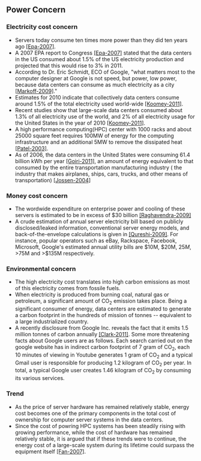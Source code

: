 Power Concern
---

### Electricity cost concern
- Servers today consume ten times more power than they did ten years ago [[Epa-2007]](https://github.com/hxwang/GreenDC-Summary/blob/master/US-EPA-Report-on-Server-and-Data-Center-Energy-Efficiency.md).
- A 2007 EPA report to Congress [[Epa-2007]](https://github.com/hxwang/GreenDC-Summary/blob/master/US-EPA-Report-on-Server-and-Data-Center-Energy-Efficiency.md) stated that the data centers in the US consumed about 1.5% of the US electricity production and projected that this would rise to 3% in 2011.
- According to Dr. Eric Schmidt, ECO of Google, "what matters most to the computer designer at Google is not speed, but power, low power, because data centers can consume as much electricity as a city [[Markoff-2009]](https://github.com/hxwang/GreenDC-Summary/blob/master/MarkoffL02_Intel's-Huge-Bet-Turns-Iffy.md)."
- Estimates for 2010 indicate that collectively data centers consume around 1.5% of the total electricity used world-wide [[Koomey-2011]](http://www.analyticspress.com/datacenters.html).
- Recent studies show that large-scale data centers consumed about 1.3% of all electricity use of the world, and 2% of all electricity usage for the United States in the year of 2010 [[Koomey-2011]](http://www.analyticspress.com/datacenters.html).
- A high performance computing(HPC) center with 1000 racks and about 25000 square feet requires 100MW of energy for the computing infrastructure and an additional 5MW to remove the dissipated heat [[Patel-2003]](http://proceedings.asmedigitalcollection.asme.org/proceeding.aspx?articleid=1589423).
- As of 2006, the data centers in the United States were consuming 61.4 billion kWh per year [[Goiri-2011]](http://ieeexplore.ieee.org/xpls/abs_all.jsp?arnumber=6114408&tag=1), an amount of energy equivalent to that consumed by the entire transportation  manufacturing industry ( the industry that makes airplanes, ships, cars, trucks, and other means of transportation) [[Jossen-2004]](http://www.sciencedirect.com/science/article/pii/S0038092X03004699)

### Money cost concern
- The wordwide expenditure on enterprise power and cooling of these servers is estimated to be in excess of $30 billion [[Raghavendra-2009]](https://github.com/hxwang/GreenDC-Summary/blob/master/RaR08-No-Power-Struggles-Coordinated-Multi-Level-Management-for-the-Data-Center.md)
- A crude estimation of annual server electricity bill based on publicly disclosed/leaked information, conventional server energy models, and back-of-the-envelope calculations is given in [[Qureshi-2009]](http://dl.acm.org/citation.cfm?id=1592584). For instance, popular operators such as eBay, Rackspace, Facebook, Microsoft, Google's estimated annual utility bills are $10M, $20M, $25M, >$75M and >$135M respectively. 

### Environmental concern
- The high electricity cost translates into high carbon emissions as most of this electricity comes from fossile fuels. 
- When electricity is produced from burning coal, natural gas or petroleum, a significant amount of CO<sub>2</sub> emission takes place. Being a significant consumer of energy, data centers are estimated to generate a carbon footprint in the hundreds of mission of tonnes -- equivalent to a large industrialized country.
- A recently disclosure from Google Inc. reveals the fact that it emits 1.5 million tonnes of carbon annually [[Clark-2011]](http://www.theguardian.com/environment/2011/sep/08/google-carbon-footprint). Some more threatening facts about Google users are as follows. Each search carried out on the google website has in indirect carbon footprint of 7 gram of CO<sub>2</sub>, each 10 minutes of viewing in Youtube generates 1 gram of CO<sub>2</sub> and a typical Gmail user is responsible for producing 1.2 kilogram of CO<sub>2</sub> per year. In total, a typical Google user creates 1.46 kilogram of CO<sub>2</sub> by consuming its various services. 


### Trend
- As the price of server hardware has remained relatively stable, energy cost becomes one of the primary components in the total cost of ownership for computer server systems in the data centers. 
- Since the cost of powring HPC systems has been steadily rising with growing performance, while the cost of hardware has remained relatively stable, it is argued that if these trends were to continue, the energy cost of a large-scale system during its lifetime could surpass the equipment itself [[Fan-2007]](http://dl.acm.org/citation.cfm?id=1250665).


### 
